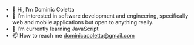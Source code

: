 - 👋 Hi, I’m Dominic Coletta
- 👀 I’m interested in software development and engineering, specifically web and mobile applications but open to anything really.
- 🌱 I’m currently learning JavaScript
- 📫 How to reach me dominicacoletta@gmail.com

<!---
dominiccoletta/dominiccoletta is a ✨ special ✨ repository because its `README.md` (this file) appears on your GitHub profile.
You can click the Preview link to take a look at your changes.
--->

